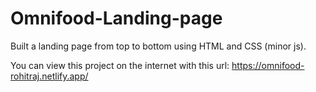 # Omnifood-Landing-page
Built a landing page from top to bottom using HTML and CSS (minor js). 

You can view this project on the internet with this url: https://omnifood-rohitraj.netlify.app/
